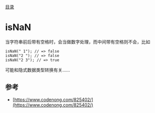 [目录](./)
# isNaN

当字符串前后带有空格时，会当做数字处理，而中间带有空格则不会，比如

```
isNaN(" 1"); // => false
isNaN("2 "); // => false
isNaN("2 3"); // => true
```

可能和隐式数据类型转换有关……

## 参考

* [https://www.codenong.com/825402/](https://www.codenong.com/825402/)